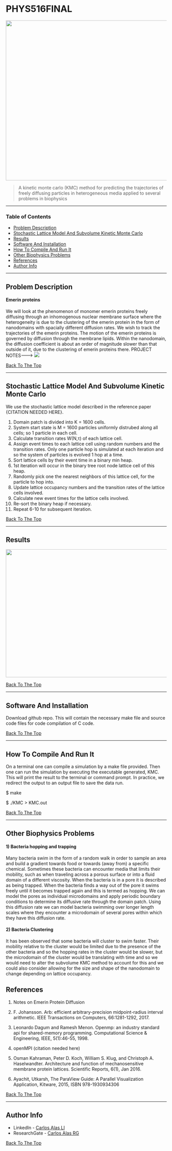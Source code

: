 # PHYS516FINAL
<img src="Lattice.png " width="550" height="500">

> A kinetic monte carlo (KMC) method for predicting the trajectories of freely diffusing particles in heterogeneous media applied to several problems in biophysics

---

### Table of Contents

- [Problem Description](#problem-description)
- [Stochastic Lattice Model And Subvolume Kinetic Monte Carlo](#stochastic-lattice-model-and-subvolume-kinetic-monte-carlo)
- [Results](#results)
- [Software And Installation](#software-and-installation)
- [How To Compile And Run It](#how-to-compile-and-run-it)
- [Other Biophysics Problems](#other-biophysics-problems)
- [References](#references)
- [Author Info](#author-info)

---

## Problem Description

#### Emerin proteins
We will look at the phenomenon of monomer emerin proteins freely diffusing through an inhomogenous nuclear membrane surface where the heterogeneity is due to the clustering of the emerin protein in the form of nanodomains with spacially different diffusion rates. We wish to track the trajectories of the emerin proteins. The motion of the emerin proteins is governed by diffusion through the membrane lipids. Within the nanodomain, the diffusion coefficient is about an order of magnitude slower than that outside of it, due to the clustering of emerin proteins there. PROJECT NOTES--->
<img src="KMC_ProjectNotes.pdf ">


[Back To The Top](#PHYS516FINAL)

---

## Stochastic Lattice Model And Subvolume Kinetic Monte Carlo

We use the stochastic lattice model described in the reference paper {CITATION NEEDED HERE}.
1. Domain patch is divided into K = 1600 cells.
2. System start state is M = 1600 particles uniformly distrubed along all cells; so 1 particle in each cell.
3. Calculate transition rates W(N,&tau;) of each lattice cell.
4. Assign event times to each lattice cell using random numbers and the transition rates. Only one particle 
  hop is simulated at each iteration and so the system of particles is evolved 1 hop at a time.
5. Sort lattice cells by their event time in a binary min heap.
6. 1st iteration will occur in the binary tree root node lattice cell of this heap.
7. Randomly pick one the nearest neighbors of this lattice cell, for the particle to hop into.
8. Update lattice occupancy numbers and the transition rates of the lattice cells involved.
9. Calculate new event times for the lattice cells involved.
10. Re-sort the binary heap if necessary.
11. Repeat 6-10 for subsequent iteration.


[Back To The Top](#PHYS516FINAL)

---

## Results
<img src="KMC_freeDiffusion.png " width="550" height="400">


[Back To The Top](#PHYS516FINAL)

---

## Software And Installation

Download github repo. This will contain the necessary make file and source code files for code compilation of C code.

[Back To The Top](#PHYS516FINAL)

---

## How To Compile And Run It

On a terminal one can compile a simulation by a make file provided. Then one can run the simulation by executing the executable generated, KMC. This will print the result to the terminal or command prompt. In practice, we redirect the output to an output file to save the data run.

$ make

$ ./KMC > KMC.out

[Back To The Top](#PHYS516FINAL)

---

## Other Biophysics Problems

#### 1) Bacteria hopping and trapping
Many bacteria swim in the form of a random walk in order to sample an area and build a gradient towards food or towards (away from) a specific chemical. Sometimes these bacteria can encounter media that limits their mobility, such as when traveling across a porous surface or into a fluid domain of a different viscosity. When the bacteria is in a pore it is described as being trapped. When the bacteria finds a way out of the pore it swims freely until it becomes trapped again and this is termed as hopping. We can model the pores as individual microdomains and apply periodic boundary conditions to determine its diffusive rate through the domain patch. Using this diffusion rate we can model bacteria swimming over longer length scales where they encounter a microdomain of several pores within which they have this diffusion rate.

#### 2) Bacteria Clustering
It has been observed that some bacteria will cluster to swim faster. Their mobility relative to the cluster would be limited due to the presence of the other bacteria and so the hopping rates in the cluster would be slower, but the microdomain of the cluster would be translating with time and so we would need to alter the subvolume KMC method to account for this and we could also consider allowing for the size and shape of the nanodomain to change depending on lattice occupancy.

## References

1. Notes on Emerin Protein Diffusion

2. F. Johansson. Arb: efficient arbitrary-precision midpoint-radius interval arithmetic. IEEE Transactions on Computers, 66:1281-1292, 2017.

3. Leonardo Dagum and Ramesh Menon. Openmp: an industry standard api for shared-memory programming. Computational Science & Engineering, IEEE, 5(1):46-55, 1998.

4. openMPI (citation needed here)

5. Osman Kahraman, Peter D. Koch, William S. Klug, and Christoph A. Haselwandter. Architecture and function of mechanosensitive membrane protein lattices.              Scientific Reports, 6(1), Jan 2016.

6. Ayachit, Utkarsh, The ParaView Guide: A Parallel Visualization Application, Kitware, 2015, ISBN 978-1930934306


[Back To The Top](#PHYS516FINAL)

---

## Author Info

- LinkedIn - [Carlos Alas LI](https://www.linkedin.com/in/carlos-alas-6a4643160/)
- ResearchGate - [Carlos Alas RG](https://www.researchgate.net/profile/Carlos_Alas3)

[Back To The Top](#PHYS516FINAL)
